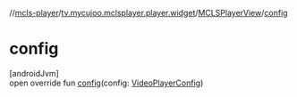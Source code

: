 //[mcls-player](../../../index.md)/[tv.mycujoo.mclsplayer.player.widget](../index.md)/[MCLSPlayerView](index.md)/[config](config.md)

# config

[androidJvm]\
open override fun [config](config.md)(config: [VideoPlayerConfig](../../tv.mycujoo.mclsplayer.player.config/-video-player-config/index.md))
